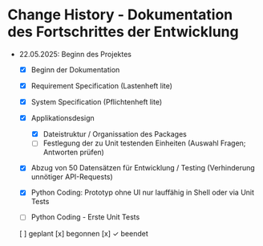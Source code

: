# Change History - Dokumentation des Fortschrittes der Entwicklung

- <time datetime="2025-05-22">22.05.2025: </time>Beginn des Projektes
    - [x] Beginn der Dokumentation 
    - [x] Requirement Specification (Lastenheft lite)
    - [x] System Specification (Pflichtenheft lite)
    - [x] Applikationsdesign
        - [x] Dateistruktur / Organissation des Packages
        - [ ] Festlegung der zu Unit testenden Einheiten (Auswahl Fragen; Antworten prüfen)
    - [x] Abzug von 50 Datensätzen für Entwicklung / Testing (Verhinderung unnötiger API-Requests)
    - [x] Python Coding: Prototyp ohne UI nur lauffähig in Shell oder via Unit Tests
    - [ ] Python Coding - Erste Unit Tests



    [ ] geplant [x] begonnen  [x] ✓ beendet

